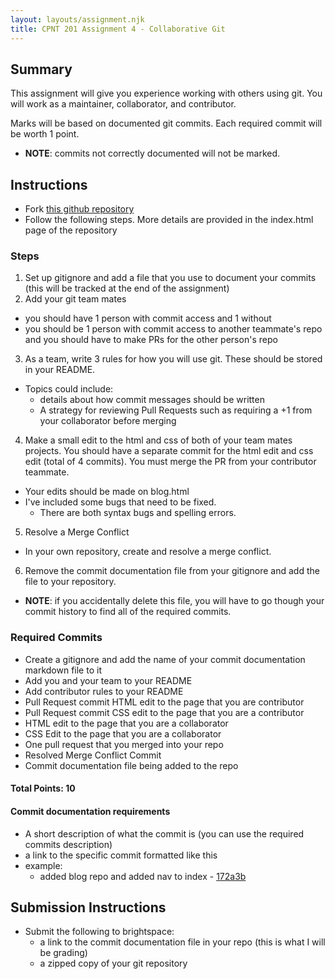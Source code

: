 ```yaml
---
layout: layouts/assignment.njk
title: CPNT 201 Assignment 4 - Collaborative Git
---
```


## Summary

This assignment will give you experience working with others using git. You will work as a maintainer, collaborator, and contributor.

Marks will be based on documented git commits. Each required commit will be worth 1 point.

- **NOTE**: commits not correctly documented will not be marked.

## Instructions

- Fork [this github repository](https://github.com/sait-wbdv/scavengit-game)
- Follow the following steps. More details are provided in the index.html page of the repository

### Steps

1. Set up gitignore and add a file that you use to document your commits (this will be tracked at the end of the assignment)
2. Add your git team mates

- you should have 1 person with commit access and 1 without
- you should be 1 person with commit access to another teammate's repo and you should have to make PRs for the other person's repo

3. As a team, write 3 rules for how you will use git. These should be stored in your README.

- Topics could include:
  - details about how commit messages should be written
  - A strategy for reviewing Pull Requests such as requiring a +1 from your collaborator before merging

4. Make a small edit to the html and css of both of your team mates projects. You should have a separate commit for the html edit and css edit (total of 4 commits). You must merge the PR from your contributor teammate.

- Your edits should be made on blog.html
- I've included some bugs that need to be fixed.
  - There are both syntax bugs and spelling errors.

5. Resolve a Merge Conflict

- In your own repository, create and resolve a merge conflict.

6. Remove the commit documentation file from your gitignore and add the file to your repository.

- **NOTE**: if you accidentally delete this file, you will have to go though your commit history to find all of the required commits.

### Required Commits

- Create a gitignore and add the name of your commit documentation markdown file to it
- Add you and your team to your README
- Add contributor rules to your README
- Pull Request commit HTML edit to the page that you are contributor
- Pull Request commit CSS edit to the page that you are a contributor
- HTML edit to the page that you are a collaborator
- CSS Edit to the page that you are a collaborator
- One pull request that you merged into your repo
- Resolved Merge Conflict Commit
- Commit documentation file being added to the repo

#### Total Points: 10

#### Commit documentation requirements

- A short description of what the commit is (you can use the required commits description)
- a link to the specific commit formatted like this
- example:
  - added blog repo and added nav to index - [172a3b](https://github.com/sait-wbdv/scavengit-game/commit/172ae3b5d8e152f427ffe76244793fc41c53242a)

## Submission Instructions

- Submit the following to brightspace:
  - a link to the commit documentation file in your repo (this is what I will be grading)
  - a zipped copy of your git repository
